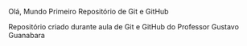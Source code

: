  Olá, Mundo
 Primeiro Repositório de Git e GitHub

Repositório criado durante aula de Git e GitHub do Professor Gustavo Guanabara
